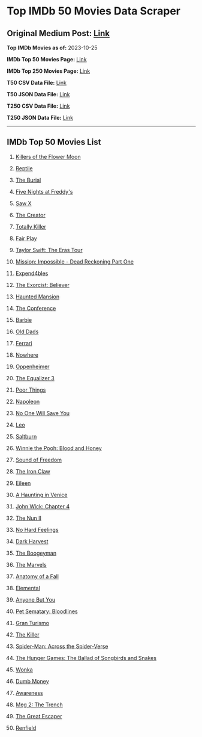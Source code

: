 # Top IMDb 50 Movies Data Scraper

## Original Medium Post: [Link](https://medium.com/@nishantsahoo/which-movie-should-i-watch-5c83a3c0f5b1)

**Top IMDb Movies as of:** 2023-10-25

**IMDb Top 50 Movies Page:** [Link](http://www.imdb.com/search/title?release_date=2023,2023&title_type=feature)

**IMDb Top 250 Movies Page:** [Link](https://www.imdb.com/chart/top/)

**T50 CSV Data File:** [Link](/Data/T50/data.csv)

**T50 JSON Data File:** [Link](/Data/T50/data.json)

**T250 CSV Data File:** [Link](/Data/T250/data.csv)

**T250 JSON Data File:** [Link](/Data/T250/data.json)

---

## IMDb Top 50 Movies List

1. [Killers of the Flower Moon](https://www.imdb.com/title/tt5537002/?ref_=adv_li_tt)

2. [Reptile](https://www.imdb.com/title/tt13274016/?ref_=adv_li_tt)

3. [The Burial](https://www.imdb.com/title/tt5648882/?ref_=adv_li_tt)

4. [Five Nights at Freddy's](https://www.imdb.com/title/tt4589218/?ref_=adv_li_tt)

5. [Saw X](https://www.imdb.com/title/tt21807222/?ref_=adv_li_tt)

6. [The Creator](https://www.imdb.com/title/tt11858890/?ref_=adv_li_tt)

7. [Totally Killer](https://www.imdb.com/title/tt11426232/?ref_=adv_li_tt)

8. [Fair Play](https://www.imdb.com/title/tt16304446/?ref_=adv_li_tt)

9. [Taylor Swift: The Eras Tour](https://www.imdb.com/title/tt28814949/?ref_=adv_li_tt)

10. [Mission: Impossible - Dead Reckoning Part One](https://www.imdb.com/title/tt9603212/?ref_=adv_li_tt)

11. [Expend4bles](https://www.imdb.com/title/tt3291150/?ref_=adv_li_tt)

12. [The Exorcist: Believer](https://www.imdb.com/title/tt12921446/?ref_=adv_li_tt)

13. [Haunted Mansion](https://www.imdb.com/title/tt1695843/?ref_=adv_li_tt)

14. [The Conference](https://www.imdb.com/title/tt26547864/?ref_=adv_li_tt)

15. [Barbie](https://www.imdb.com/title/tt1517268/?ref_=adv_li_tt)

16. [Old Dads](https://www.imdb.com/title/tt18394190/?ref_=adv_li_tt)

17. [Ferrari](https://www.imdb.com/title/tt3758542/?ref_=adv_li_tt)

18. [Nowhere](https://www.imdb.com/title/tt15789472/?ref_=adv_li_tt)

19. [Oppenheimer](https://www.imdb.com/title/tt15398776/?ref_=adv_li_tt)

20. [The Equalizer 3](https://www.imdb.com/title/tt17024450/?ref_=adv_li_tt)

21. [Poor Things](https://www.imdb.com/title/tt14230458/?ref_=adv_li_tt)

22. [Napoleon](https://www.imdb.com/title/tt13287846/?ref_=adv_li_tt)

23. [No One Will Save You](https://www.imdb.com/title/tt14509110/?ref_=adv_li_tt)

24. [Leo](https://www.imdb.com/title/tt15654328/?ref_=adv_li_tt)

25. [Saltburn](https://www.imdb.com/title/tt17351924/?ref_=adv_li_tt)

26. [Winnie the Pooh: Blood and Honey](https://www.imdb.com/title/tt19623240/?ref_=adv_li_tt)

27. [Sound of Freedom](https://www.imdb.com/title/tt7599146/?ref_=adv_li_tt)

28. [The Iron Claw](https://www.imdb.com/title/tt21064584/?ref_=adv_li_tt)

29. [Eileen](https://www.imdb.com/title/tt5198890/?ref_=adv_li_tt)

30. [A Haunting in Venice](https://www.imdb.com/title/tt22687790/?ref_=adv_li_tt)

31. [John Wick: Chapter 4](https://www.imdb.com/title/tt10366206/?ref_=adv_li_tt)

32. [The Nun II](https://www.imdb.com/title/tt10160976/?ref_=adv_li_tt)

33. [No Hard Feelings](https://www.imdb.com/title/tt15671028/?ref_=adv_li_tt)

34. [Dark Harvest](https://www.imdb.com/title/tt9204328/?ref_=adv_li_tt)

35. [The Boogeyman](https://www.imdb.com/title/tt3427252/?ref_=adv_li_tt)

36. [The Marvels](https://www.imdb.com/title/tt10676048/?ref_=adv_li_tt)

37. [Anatomy of a Fall](https://www.imdb.com/title/tt17009710/?ref_=adv_li_tt)

38. [Elemental](https://www.imdb.com/title/tt15789038/?ref_=adv_li_tt)

39. [Anyone But You](https://www.imdb.com/title/tt26047818/?ref_=adv_li_tt)

40. [Pet Sematary: Bloodlines](https://www.imdb.com/title/tt14145436/?ref_=adv_li_tt)

41. [Gran Turismo](https://www.imdb.com/title/tt4495098/?ref_=adv_li_tt)

42. [The Killer](https://www.imdb.com/title/tt1136617/?ref_=adv_li_tt)

43. [Spider-Man: Across the Spider-Verse](https://www.imdb.com/title/tt9362722/?ref_=adv_li_tt)

44. [The Hunger Games: The Ballad of Songbirds and Snakes](https://www.imdb.com/title/tt10545296/?ref_=adv_li_tt)

45. [Wonka](https://www.imdb.com/title/tt6166392/?ref_=adv_li_tt)

46. [Dumb Money](https://www.imdb.com/title/tt13957560/?ref_=adv_li_tt)

47. [Awareness](https://www.imdb.com/title/tt18556326/?ref_=adv_li_tt)

48. [Meg 2: The Trench](https://www.imdb.com/title/tt9224104/?ref_=adv_li_tt)

49. [The Great Escaper](https://www.imdb.com/title/tt14124080/?ref_=adv_li_tt)

50. [Renfield](https://www.imdb.com/title/tt11358390/?ref_=adv_li_tt)
